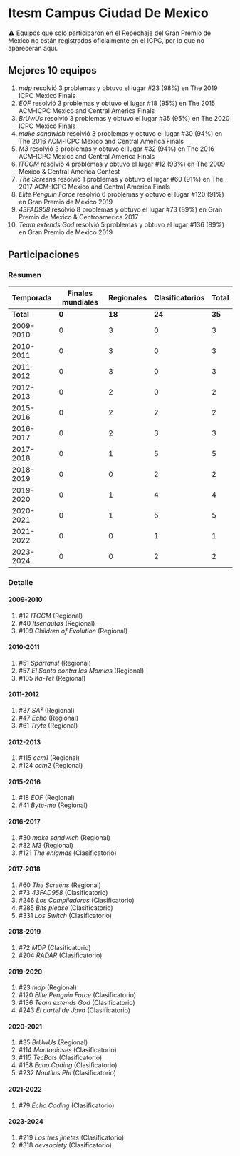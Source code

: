 # Itesm Campus Ciudad De Mexico

:warning: Equipos que solo participaron en el Repechaje del Gran Premio de México no están registrados oficialmente en el ICPC, por lo que no aparecerán aquí.

## Mejores 10 equipos

1. _mdp_ resolvió 3 problemas y obtuvo el lugar #23 (98%) en The 2019 ICPC Mexico Finals
1. _EOF_ resolvió 3 problemas y obtuvo el lugar #18 (95%) en The 2015 ACM-ICPC Mexico and Central America Finals
1. _BrUwUs_ resolvió 3 problemas y obtuvo el lugar #35 (95%) en The 2020 ICPC Mexico Finals
1. _make sandwich_ resolvió 3 problemas y obtuvo el lugar #30 (94%) en The 2016 ACM-ICPC Mexico and Central America Finals
1. _M3_ resolvió 3 problemas y obtuvo el lugar #32 (94%) en The 2016 ACM-ICPC Mexico and Central America Finals
1. _ITCCM_ resolvió 4 problemas y obtuvo el lugar #12 (93%) en The 2009 Mexico & Central America Contest
1. _The Screens_ resolvió 1 problemas y obtuvo el lugar #60 (91%) en The 2017 ACM-ICPC Mexico and Central America Finals
1. _Elite Penguin Force_ resolvió 6 problemas y obtuvo el lugar #120 (91%) en Gran Premio de Mexico 2019
1. _43FAD958_ resolvió 8 problemas y obtuvo el lugar #73 (89%) en Gran Premio de Mexico & Centroamerica 2017
1. _Team extends God_ resolvió 5 problemas y obtuvo el lugar #136 (89%) en Gran Premio de Mexico 2019

## Participaciones

### Resumen

| Temporada | Finales mundiales | Regionales | Clasificatorios | Total |
| --- | --- | --- | --- | --- |
| **Total** | **0** | **18** | **24** | **35** |
| 2009-2010 | 0 | 3 | 0 | 3 |
| 2010-2011 | 0 | 3 | 0 | 3 |
| 2011-2012 | 0 | 3 | 0 | 3 |
| 2012-2013 | 0 | 2 | 0 | 2 |
| 2015-2016 | 0 | 2 | 2 | 2 |
| 2016-2017 | 0 | 2 | 3 | 3 |
| 2017-2018 | 0 | 1 | 5 | 5 |
| 2018-2019 | 0 | 0 | 2 | 2 |
| 2019-2020 | 0 | 1 | 4 | 4 |
| 2020-2021 | 0 | 1 | 5 | 5 |
| 2021-2022 | 0 | 0 | 1 | 1 |
| 2023-2024 | 0 | 0 | 2 | 2 |

### Detalle

#### 2009-2010

1. #12 _ITCCM_ (Regional)
1. #40 _Itsenautas_ (Regional)
1. #109 _Children of Evolution_ (Regional)

#### 2010-2011

1. #51 _Spartans!_ (Regional)
1. #57 _El Santo contra las Momias_ (Regional)
1. #105 _Ka-Tet_ (Regional)

#### 2011-2012

1. #37 _SA²_ (Regional)
1. #47 _Echo_ (Regional)
1. #61 _Tryte_ (Regional)

#### 2012-2013

1. #115 _ccm1_ (Regional)
1. #124 _ccm2_ (Regional)

#### 2015-2016

1. #18 _EOF_ (Regional)
1. #41 _Byte-me_ (Regional)

#### 2016-2017

1. #30 _make sandwich_ (Regional)
1. #32 _M3_ (Regional)
1. #121 _The enigmas_ (Clasificatorio)

#### 2017-2018

1. #60 _The Screens_ (Regional)
1. #73 _43FAD958_ (Clasificatorio)
1. #246 _Los Compiladores_ (Clasificatorio)
1. #285 _Bits please_ (Clasificatorio)
1. #331 _Los Switch_ (Clasificatorio)

#### 2018-2019

1. #72 _MDP_ (Clasificatorio)
1. #204 _RADAR_ (Clasificatorio)

#### 2019-2020

1. #23 _mdp_ (Regional)
1. #120 _Elite Penguin Force_ (Clasificatorio)
1. #136 _Team extends God_ (Clasificatorio)
1. #243 _El cartel de Java_ (Clasificatorio)

#### 2020-2021

1. #35 _BrUwUs_ (Regional)
1. #114 _Montadioses_ (Clasificatorio)
1. #115 _TecBots_ (Clasificatorio)
1. #158 _Echo Coding_ (Clasificatorio)
1. #232 _Nautilus Phi_ (Clasificatorio)

#### 2021-2022

1. #79 _Echo Coding_ (Clasificatorio)

#### 2023-2024

1. #219 _Los tres jinetes_ (Clasificatorio)
1. #318 _devsociety_ (Clasificatorio)




